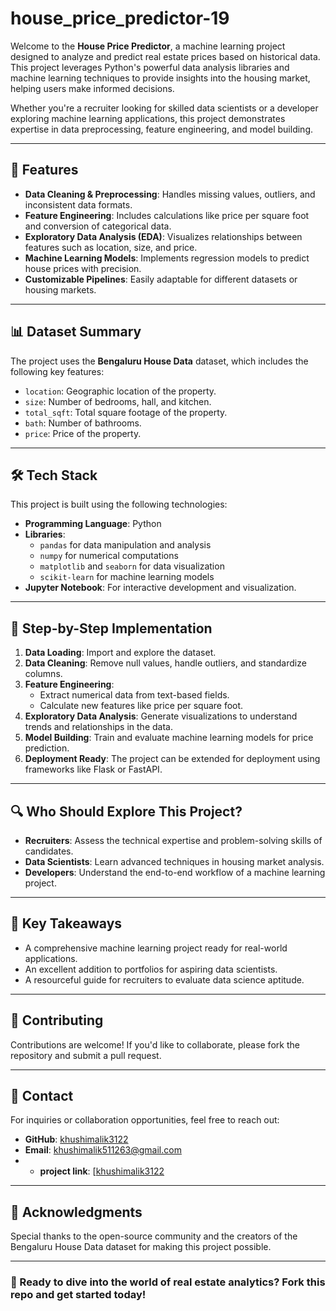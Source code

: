 ﻿# house_price_predictor-19

Welcome to the **House Price Predictor**, a machine learning project designed to analyze and predict real estate prices based on historical data. This project leverages Python's powerful data analysis libraries and machine learning techniques to provide insights into the housing market, helping users make informed decisions. 

Whether you're a recruiter looking for skilled data scientists or a developer exploring machine learning applications, this project demonstrates expertise in data preprocessing, feature engineering, and model building.

---

## 🚀 Features

- **Data Cleaning & Preprocessing**: Handles missing values, outliers, and inconsistent data formats.
- **Feature Engineering**: Includes calculations like price per square foot and conversion of categorical data.
- **Exploratory Data Analysis (EDA)**: Visualizes relationships between features such as location, size, and price.
- **Machine Learning Models**: Implements regression models to predict house prices with precision.
- **Customizable Pipelines**: Easily adaptable for different datasets or housing markets.

---

## 📊 Dataset Summary

The project uses the **Bengaluru House Data** dataset, which includes the following key features:

- `location`: Geographic location of the property.
- `size`: Number of bedrooms, hall, and kitchen.
- `total_sqft`: Total square footage of the property.
- `bath`: Number of bathrooms.
- `price`: Price of the property.

---

## 🛠️ Tech Stack

This project is built using the following technologies:

- **Programming Language**: Python
- **Libraries**: 
  - `pandas` for data manipulation and analysis
  - `numpy` for numerical computations
  - `matplotlib` and `seaborn` for data visualization
  - `scikit-learn` for machine learning models
- **Jupyter Notebook**: For interactive development and visualization.

---

## 📝 Step-by-Step Implementation

1. **Data Loading**: Import and explore the dataset.
2. **Data Cleaning**: Remove null values, handle outliers, and standardize columns.
3. **Feature Engineering**: 
   - Extract numerical data from text-based fields.
   - Calculate new features like price per square foot.
4. **Exploratory Data Analysis**: Generate visualizations to understand trends and relationships in the data.
5. **Model Building**: Train and evaluate machine learning models for price prediction.
6. **Deployment Ready**: The project can be extended for deployment using frameworks like Flask or FastAPI.

---

## 🔍 Who Should Explore This Project?

- **Recruiters**: Assess the technical expertise and problem-solving skills of candidates.
- **Data Scientists**: Learn advanced techniques in housing market analysis.
- **Developers**: Understand the end-to-end workflow of a machine learning project.

---

## 🎯 Key Takeaways

- A comprehensive machine learning project ready for real-world applications.
- An excellent addition to portfolios for aspiring data scientists.
- A resourceful guide for recruiters to evaluate data science aptitude.

---

## 🤝 Contributing

Contributions are welcome! If you'd like to collaborate, please fork the repository and submit a pull request.

---

## 📧 Contact

For inquiries or collaboration opportunities, feel free to reach out:

- **GitHub**: [khushimalik3122](https://github.com/khushimalik3122)
- **Email**: [khushimalik511263@gmail.com](mailto:khushimalik511263@gmail.com)
- - **project link**: [[khushimalik3122](https://github.com/khushimalik3122/house-price-predictor-19/blob/main/house%20price%20predictor%20(2).ipynb)

---

## 🌟 Acknowledgments

Special thanks to the open-source community and the creators of the Bengaluru House Data dataset for making this project possible.

---

### 🚀 Ready to dive into the world of real estate analytics? Fork this repo and get started today!

